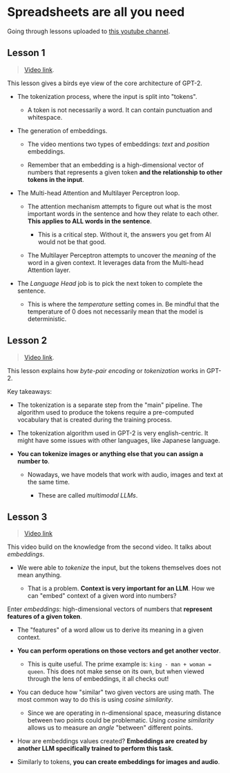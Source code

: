 # Spreadsheets are all you need

Going through lessons uploaded to [this youtube channel](https://www.youtube.com/@Spreadsheetsareallyouneed).

## Lesson 1

> [Video link](https://www.youtube.com/watch?v=FyeN5tXMnJ8).

This lesson gives a birds eye view of the core architecture of GPT-2.

- The tokenization process, where the input is split into "tokens".

  - A token is not necessarily a word. It can contain punctuation and whitespace.

- The generation of embeddings.

  - The video mentions two types of embeddings: _text_ and _position_ embeddings.

  - Remember that an embedding is a high-dimensional vector of numbers that represents a given token **and the relationship to other tokens in the input**.

- The Multi-head Attention and Multilayer Perceptron loop.

  - The attention mechanism attempts to figure out what is the most important words in the sentence and how they relate to each other. **This applies to ALL words in the sentence**.

    - This is a critical step. Without it, the answers you get from AI would not be that good.

  - The Multilayer Perceptron attempts to uncover the _meaning_ of the word in a given context. It leverages data from the Multi-head Attention layer.

- The _Language Head_ job is to pick the next token to complete the sentence.

  - This is where the _temperature_ setting comes in. Be mindful that the temperature of 0 does not necessarily mean that the model is deterministic.

## Lesson 2

> [Video link](https://www.youtube.com/watch?v=PvZN3-WqAOI).

This lesson explains how _byte-pair encoding_ or _tokenization_ works in GPT-2.

Key takeaways:

- The tokenization is a separate step from the "main" pipeline. The algorithm used to produce the tokens require a pre-computed vocabulary that is created during the training process.

- The tokenization algorithm used in GPT-2 is very english-centric. It might have some issues with other languages, like Japanese language.

- **You can tokenize images or anything else that you can assign a number to**.

  - Nowadays, we have models that work with audio, images and text at the same time.

    - These are called _multimodal LLMs_.

## Lesson 3

> [Video link](https://www.youtube.com/watch?v=v6yD5SOxOXI)

This video build on the knowledge from the second video. It talks about _embeddings_.

- We were able to _tokenize_ the input, but the tokens themselves does not mean anything.

  - That is a problem. **Context is very important for an LLM**. How we can "embed" context of a given word into numbers?

Enter _embeddings_: high-dimensional vectors of numbers that **represent features of a given token**.

- The "features" of a word allow us to derive its meaning in a given context.

- **You can perform operations on those vectors and get another vector**.

  - This is quite useful. The prime example is: `king - man + woman = queen`. This does not make sense on its own, but when viewed through the lens of embeddings, it all checks out!

- You can deduce how "similar" two given vectors are using math. The most common way to do this is using _cosine similarity_.

  - Since we are operating in n-dimensional space, measuring distance between two points could be problematic. Using _cosine similarity_ allows us to measure an _angle_ "between" different points.

- How are embeddings values created? **Embeddings are created by another LLM specifically trained to perform this task**.

- Similarly to tokens, **you can create embeddings for images and audio**.
